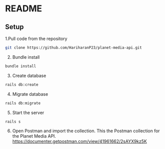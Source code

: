 # README

## Setup

1.Pull code from the repository

```bash
git clone https://github.com/HariharanP23/planet-media-api.git
```
2. Bundle install

```bash
bundle install
```
3. Create database

```bash
rails db:create
```
4. Migrate database

```bash
rails db:migrate
```
5. Start the server

```bash
rails s
```
6. Open Postman and import the collection.
This the Postman collection for the Planet Media API.
https://documenter.getpostman.com/view/41961662/2sAYX9kz5K

